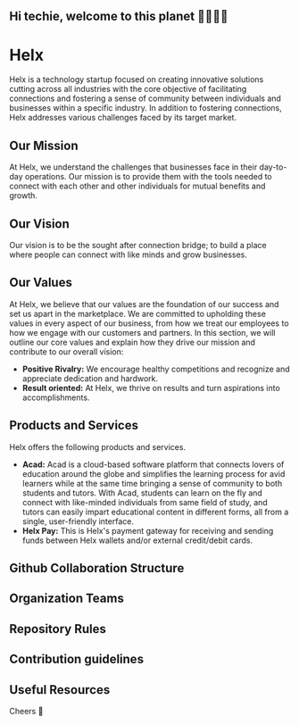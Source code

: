 ## Hi techie, welcome to this planet 🙋‍♀️👩‍💻
# Helx

Helx is a technology startup focused on creating innovative solutions cutting across all industries with the core objective of facilitating connections and fostering a sense of community between individuals and businesses within a specific industry. In addition to fostering connections, Helx addresses various challenges faced by its target market.

## Our Mission
At Helx, we understand the challenges that businesses face in their day-to-day operations. Our mission is to provide them with the tools needed to connect with each other and other individuals for mutual benefits and growth.

## Our Vision
Our vision is to be the sought after connection bridge; to build a place where people can connect with like minds and grow businesses.

## Our Values
At Helx, we believe that our values are the foundation of our success and set us apart in the marketplace. We are committed to upholding these values in every aspect of our business, from how we treat our employees to how we engage with our customers and partners. In this section, we will outline our core values and explain how they drive our mission and contribute to our overall vision:

- **Positive Rivalry:** We encourage healthy competitions and recognize and appreciate dedication and hardwork.
- **Result oriented:** At Helx, we thrive on results and turn aspirations into accomplishments.

## Products and Services
Helx offers the following products and services.
- **Acad:** Acad is a cloud-based software platform that connects lovers of education around the globe and simplifies the learning process for avid learners while at the same time bringing a sense of community to both students and tutors. With Acad, students can learn on the fly and connect with like-minded individuals from same field of study, and tutors can easily impart educational content in different forms, all from a single, user-friendly interface.
- **Helx Pay:** This is Helx's payment gateway for receiving and sending funds between Helx wallets and/or external credit/debit cards.

## Github Collaboration Structure

## Organization Teams

## Repository Rules

## Contribution guidelines

## Useful Resources

Cheers 🎉
